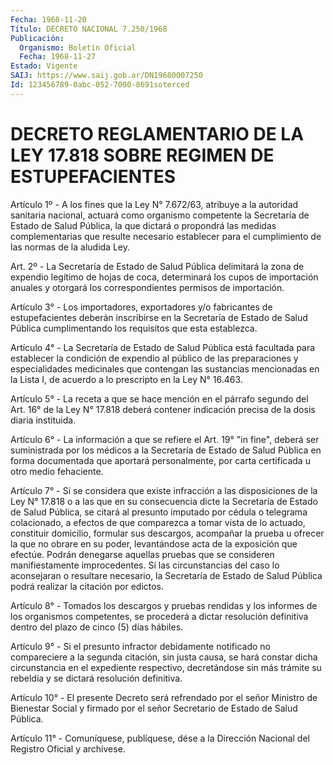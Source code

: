 ```yaml
---
Fecha: 1968-11-20
Título: DECRETO NACIONAL 7.250/1968
Publicación:
  Organismo: Boletín Oficial
  Fecha: 1968-11-27
Estado: Vigente
SAIJ: https://www.saij.gob.ar/DN19680007250
Id: 123456789-0abc-052-7000-8691soterced
---
```

# DECRETO REGLAMENTARIO DE LA LEY 17.818 SOBRE REGIMEN DE ESTUPEFACIENTES

<a id="1"></a>
Artículo 1º - A los fines que la Ley N° 7.672/63, atribuye a la autoridad sanitaria nacional, actuará como organismo competente la Secretaría de Estado de Salud Pública, la que dictará o propondrá las medidas complementarias que resulte necesario establecer para el cumplimiento de las normas de la aludida Ley.

<a id="2"></a>
Art. 2º - La Secretaría de Estado de Salud Pública delimitará la zona de expendio legítimo de hojas de coca, determinará los cupos de importación anuales y otorgará los correspondientes permisos de importación.

<a id="3"></a>
Artículo 3° - Los importadores, exportadores y/o fabricantes de estupefacientes deberán inscribirse en la Secretaría de Estado de Salud Pública cumplimentando los requisitos que esta establezca.

<a id="4"></a>
Artículo 4° - La Secretaría de Estado de Salud Pública está facultada para establecer la condición de expendio al público de las preparaciones y especialidades medicinales que contengan las sustancias mencionadas en la Lista I, de acuerdo a lo prescripto en la Ley N° 16.463.

<a id="5"></a>
Artículo 5° - La receta a que se hace mención en el párrafo segundo del Art. 16° de la Ley N° 17.818 deberá contener indicación precisa de la dosis diaria instituida.

<a id="6"></a>
Artículo 6° - La información a que se refiere el Art. 19° "in fine", deberá ser suministrada por los médicos a la Secretaría de Estado de Salud Pública en forma documentada que aportará personalmente, por carta certificada u otro medio fehaciente.

<a id="7"></a>
Artículo 7° - Si se considera que existe infracción a las disposiciones de la Ley N° 17.818 o a las que en su consecuencia dicte la Secretaría de Estado de Salud Pública, se citará al presunto imputado por cédula o telegrama colacionado, a efectos de que comparezca a  tomar vista de lo actuado, constituir domicilio, formular sus descargos, acompañar la prueba u ofrecer la que no obrare en su poder, levantándose acta de la exposición que efectúe. Podrán denegarse aquellas pruebas que se consideren manifiestamente improcedentes. Si las circunstancias del caso lo aconsejaran o resultare necesario, la Secretaría de Estado de Salud Pública podrá realizar la citación por edictos.

<a id="8"></a>
Artículo 8° - Tomados los descargos y pruebas rendidas y los informes de los organismos competentes, se procederá a dictar resolución definitiva dentro del plazo de cinco (5) días hábiles.

<a id="9"></a>
Artículo 9° - Si el presunto infractor debidamente notificado no compareciere a la segunda citación, sin justa causa, se hará constar dicha circunstancia en el expediente respectivo, decretándose sin más trámite su rebeldía y se dictará resolución definitiva.

<a id="10"></a>
Artículo 10° - El presente Decreto será refrendado por el señor Ministro de Bienestar Social y firmado por el señor Secretario de Estado de Salud Pública.

<a id="11"></a>
Artículo 11° - Comuníquese, publíquese, dése a la Dirección Nacional del Registro Oficial y archívese.